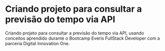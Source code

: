 # Criando projeto para consultar a previsão do tempo via API


 Criando projeto para consultar a previsão do tempo via API, usando conceitos aprendido durante o Bootcamp Everis FullStack Developer com a parceria Digital Innovation One.
